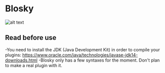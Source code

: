 # Blosky
![alt text](https://i.imgur.com/8kaAXzs.jpg)

## Read before use
-You need to install the JDK (Java Development Kit) in order to compile your plugins: https://www.oracle.com/java/technologies/javase-jdk14-downloads.html
-Blosky only has a few syntaxes for the moment. Don't plan to make a real plugin with it.
